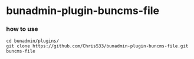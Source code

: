 # bunadmin-plugin-buncms-file

### how to use
```
cd bunadmin/plugins/
git clone https://github.com/Chris533/bunadmin-plugin-buncms-file.git buncms-file
```
